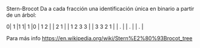 Stern-Brocot
Da a cada fracción una identificación única en binario a partir de un árbol:

0|       1       |1
1|       1       |0
 |   1       2   |
 |   2       1   |
 | 1   2   3   3 |
 | 3   3   2   1 |
 |       .       |
 |       .       |
 |       .       |

Para más info https://en.wikipedia.org/wiki/Stern%E2%80%93Brocot_tree
